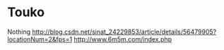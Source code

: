 # Touko
Nothing
http://blog.csdn.net/sinat_24229853/article/details/56479905?locationNum=2&fps=1
http://www.6m5m.com/index.php

